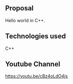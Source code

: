 
Proposal
-----------------------------------------------------------------------------------------
Hello world in C++.

Technologies used
-----------------------------------------------------------------------------------------
C++

Youtube Channel
-----------------------------------------------------------------------------------------
https://youtu.be/cBz4oLdO4js
